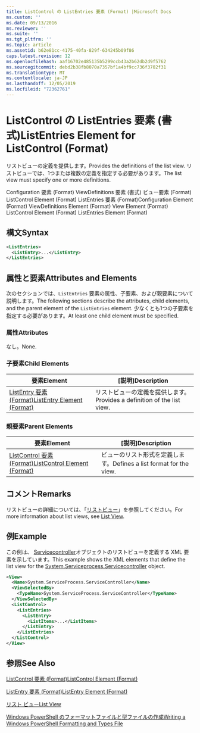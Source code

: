 ```yaml
---
title: ListControl の ListEntries 要素 (Format) |Microsoft Docs
ms.custom: ''
ms.date: 09/13/2016
ms.reviewer: ''
ms.suite: ''
ms.tgt_pltfrm: ''
ms.topic: article
ms.assetid: b62e81cc-4175-40fa-829f-634245b09f86
caps.latest.revision: 12
ms.openlocfilehash: aaf16702e485135b5299ccb43a2b62db2d9f5762
ms.sourcegitcommit: debd2b38fb8070a7357bf1a4bf9cc736f3702f31
ms.translationtype: MT
ms.contentlocale: ja-JP
ms.lasthandoff: 12/05/2019
ms.locfileid: "72362761"
---
```

# <a name="listentries-element-for-listcontrol-format"></a><span data-ttu-id="5aa6c-102">ListControl の ListEntries 要素 (書式)</span><span class="sxs-lookup"><span data-stu-id="5aa6c-102">ListEntries Element for ListControl (Format)</span></span>

<span data-ttu-id="5aa6c-103">リストビューの定義を提供します。</span><span class="sxs-lookup"><span data-stu-id="5aa6c-103">Provides the definitions of the list view.</span></span> <span data-ttu-id="5aa6c-104">リストビューでは、1つまたは複数の定義を指定する必要があります。</span><span class="sxs-lookup"><span data-stu-id="5aa6c-104">The list view must specify one or more definitions.</span></span>

<span data-ttu-id="5aa6c-105">Configuration 要素 (Format) ViewDefinitions 要素 (書式) ビュー要素 (Format) ListControl Element (Format) ListEntries 要素 (Format)</span><span class="sxs-lookup"><span data-stu-id="5aa6c-105">Configuration Element (Format) ViewDefinitions Element (Format) View Element (Format) ListControl Element (Format) ListEntries Element (Format)</span></span>

## <a name="syntax"></a><span data-ttu-id="5aa6c-106">構文</span><span class="sxs-lookup"><span data-stu-id="5aa6c-106">Syntax</span></span>

```xml
<ListEntries>
  <ListEntry>...</ListEntry>
</ListEntries>
```

## <a name="attributes-and-elements"></a><span data-ttu-id="5aa6c-107">属性と要素</span><span class="sxs-lookup"><span data-stu-id="5aa6c-107">Attributes and Elements</span></span>

<span data-ttu-id="5aa6c-108">次のセクションでは、`ListEntries` 要素の属性、子要素、および親要素について説明します。</span><span class="sxs-lookup"><span data-stu-id="5aa6c-108">The following sections describe the attributes, child elements, and the parent element of the `ListEntries` element.</span></span> <span data-ttu-id="5aa6c-109">少なくとも1つの子要素を指定する必要があります。</span><span class="sxs-lookup"><span data-stu-id="5aa6c-109">At least one child element must be specified.</span></span>

### <a name="attributes"></a><span data-ttu-id="5aa6c-110">属性</span><span class="sxs-lookup"><span data-stu-id="5aa6c-110">Attributes</span></span>

<span data-ttu-id="5aa6c-111">なし。</span><span class="sxs-lookup"><span data-stu-id="5aa6c-111">None.</span></span>

### <a name="child-elements"></a><span data-ttu-id="5aa6c-112">子要素</span><span class="sxs-lookup"><span data-stu-id="5aa6c-112">Child Elements</span></span>

|<span data-ttu-id="5aa6c-113">要素</span><span class="sxs-lookup"><span data-stu-id="5aa6c-113">Element</span></span>|<span data-ttu-id="5aa6c-114">[説明]</span><span class="sxs-lookup"><span data-stu-id="5aa6c-114">Description</span></span>|
|-------------|-----------------|
|[<span data-ttu-id="5aa6c-115">ListEntry 要素 (Format)</span><span class="sxs-lookup"><span data-stu-id="5aa6c-115">ListEntry Element (Format)</span></span>](./listentry-element-for-listcontrol-format.md)|<span data-ttu-id="5aa6c-116">リストビューの定義を提供します。</span><span class="sxs-lookup"><span data-stu-id="5aa6c-116">Provides a definition of the list view.</span></span>|

### <a name="parent-elements"></a><span data-ttu-id="5aa6c-117">親要素</span><span class="sxs-lookup"><span data-stu-id="5aa6c-117">Parent Elements</span></span>

|<span data-ttu-id="5aa6c-118">要素</span><span class="sxs-lookup"><span data-stu-id="5aa6c-118">Element</span></span>|<span data-ttu-id="5aa6c-119">[説明]</span><span class="sxs-lookup"><span data-stu-id="5aa6c-119">Description</span></span>|
|-------------|-----------------|
|[<span data-ttu-id="5aa6c-120">ListControl 要素 (Format)</span><span class="sxs-lookup"><span data-stu-id="5aa6c-120">ListControl Element (Format)</span></span>](./listcontrol-element-format.md)|<span data-ttu-id="5aa6c-121">ビューのリスト形式を定義します。</span><span class="sxs-lookup"><span data-stu-id="5aa6c-121">Defines a list format for the view.</span></span>|

## <a name="remarks"></a><span data-ttu-id="5aa6c-122">コメント</span><span class="sxs-lookup"><span data-stu-id="5aa6c-122">Remarks</span></span>

<span data-ttu-id="5aa6c-123">リストビューの詳細については、「[リストビュー](./creating-a-list-view.md)」を参照してください。</span><span class="sxs-lookup"><span data-stu-id="5aa6c-123">For more information about list views, see [List View](./creating-a-list-view.md).</span></span>

## <a name="example"></a><span data-ttu-id="5aa6c-124">例</span><span class="sxs-lookup"><span data-stu-id="5aa6c-124">Example</span></span>

<span data-ttu-id="5aa6c-125">この例は、 [Servicecontroller](/dotnet/api/System.ServiceProcess.ServiceController)オブジェクトのリストビューを定義する XML 要素を示しています。</span><span class="sxs-lookup"><span data-stu-id="5aa6c-125">This example shows the XML elements that define the list view for the [System.Serviceprocess.Servicecontroller](/dotnet/api/System.ServiceProcess.ServiceController) object.</span></span>

```xml
<View>
  <Name>System.ServiceProcess.ServiceController</Name>
  <ViewSelectedBy>
    <TypeName>System.ServiceProcess.ServiceController</TypeName>
  </ViewSelectedBy>
  <ListControl>
    <ListEntries>
      <ListEntry>
        <ListItems>...</ListItems>
      </ListEntry>
    </ListEntries>
  </ListControl>
</View>
```

## <a name="see-also"></a><span data-ttu-id="5aa6c-126">参照</span><span class="sxs-lookup"><span data-stu-id="5aa6c-126">See Also</span></span>

[<span data-ttu-id="5aa6c-127">ListControl 要素 (Format)</span><span class="sxs-lookup"><span data-stu-id="5aa6c-127">ListControl Element (Format)</span></span>](./listcontrol-element-format.md)

[<span data-ttu-id="5aa6c-128">ListEntry 要素 (Format)</span><span class="sxs-lookup"><span data-stu-id="5aa6c-128">ListEntry Element (Format)</span></span>](./listentry-element-for-listcontrol-format.md)

[<span data-ttu-id="5aa6c-129">リスト ビュー</span><span class="sxs-lookup"><span data-stu-id="5aa6c-129">List View</span></span>](./creating-a-list-view.md)

[<span data-ttu-id="5aa6c-130">Windows PowerShell のフォーマットファイルと型ファイルの作成</span><span class="sxs-lookup"><span data-stu-id="5aa6c-130">Writing a Windows PowerShell Formatting and Types File</span></span>](./writing-a-powershell-formatting-file.md)
